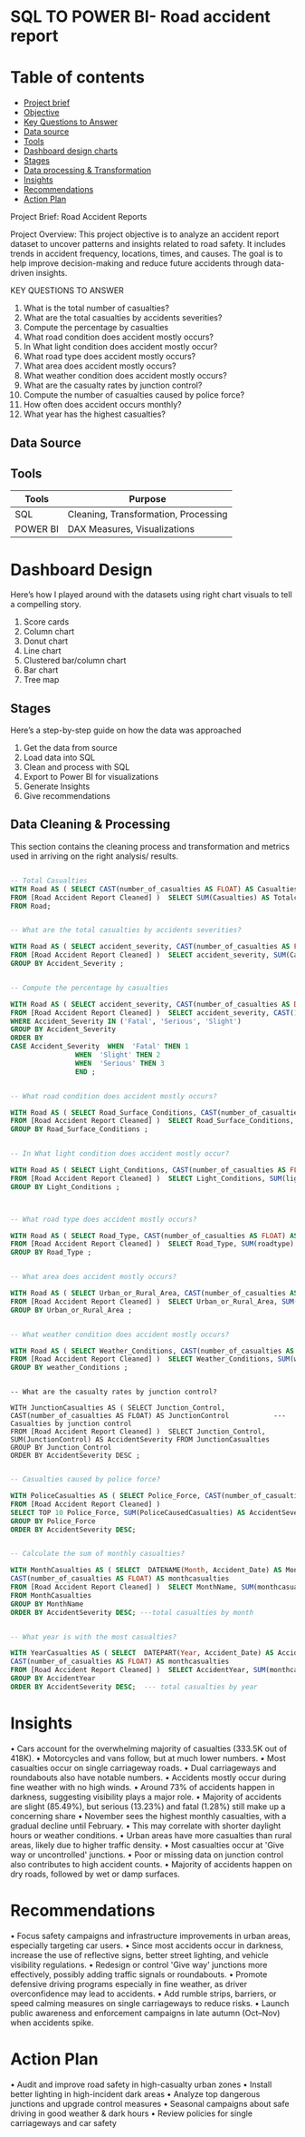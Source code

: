 # SQL TO POWER BI- Road accident report

# Table of contents

- [Project brief](#Projectbrief)
- [Objective](#Objective)
- [Key Questions to Answer](#KeyQuestionstoanswer)
- [Data source](#Datasource)
- [Tools](#Tools)
- [Dashboard design charts](#Dashboarddesignchart)
- [Stages](#Stages)
- [Data processing & Transformation](#Datacleaning&processing)
- [Insights](#Insights)
- [Recommendations](#Recommendations)
- [Action Plan](Actionplan)


Project Brief: Road Accident Reports

Project Overview:
This project objective is to analyze an accident report dataset to uncover patterns and insights related to road safety. It includes trends in accident frequency, locations, times, and causes. The goal is to help improve decision-making and reduce future accidents through data-driven insights.

KEY QUESTIONS TO ANSWER
1.	What is the total number of casualties?
2.	What are the total casualties by accidents severities?
3.	Compute the percentage by casualties
4.	What road condition does accident mostly occurs?
5.	In What light condition does accident mostly occur?
6.	What road type does accident mostly occurs?
7.	What area does accident mostly occurs?
8.	What weather condition does accident mostly occurs?
9.	What are the casualty rates by junction control?
10.	Compute the number of casualties caused by police force?
11.	How often does accident occurs monthly?
12.	What year has the highest casualties? 


## Data Source

## Tools

| Tools | Purpose | 
| --- | --- | 
| SQL |  Cleaning, Transformation, Processing |
| POWER BI | DAX Measures, Visualizations | 


# Dashboard Design
Here’s how I played around with the datasets using right chart visuals to tell a compelling story.

1.	Score cards
2.	Column chart
3.	Donut chart
4.	Line chart
5.	Clustered bar/column chart
6.	Bar chart
7.	Tree map

## Stages
Here’s a step-by-step guide on how the data was approached 

1.	Get the data from source
2.	Load data into SQL
3.	Clean and process with SQL
4.	Export to Power BI for visualizations
5.	Generate Insights
6.	Give recommendations 

## Data Cleaning & Processing 
This section contains the cleaning process and transformation and metrics used in arriving on the right analysis/ results.

``` sql

-- Total Casualties
WITH Road AS ( SELECT CAST(number_of_casualties AS FLOAT) AS Casualties             
FROM [Road Accident Report Cleaned] )  SELECT SUM(Casualties) AS Totalcasualties 
FROM Road;

``` 

```sql

-- What are the total casualties by accidents severities?

WITH Road AS ( SELECT accident_severity, CAST(number_of_casualties AS FLOAT) AS Casualties            
FROM [Road Accident Report Cleaned] )  SELECT accident_severity, SUM(Casualties) AS AccidentSeverity FROM Road
GROUP BY Accident_Severity ;

```

```sql

-- Compute the percentage by casualties

WITH Road AS ( SELECT accident_severity, CAST(number_of_casualties AS DECIMAL (10,2)) AS Casualties            
FROM [Road Accident Report Cleaned] )  SELECT accident_severity, CAST(100.0 * COUNT(*)   / SUM(COUNT(*)) OVER() AS DECIMAL (10,2))  AS 'AccidentSeverity%' FROM Road
WHERE Accident_Severity IN ('Fatal', 'Serious', 'Slight')
GROUP BY Accident_Severity
ORDER BY 
CASE Accident_Severity	WHEN  'Fatal' THEN 1					
				WHEN  'Slight' THEN 2
				WHEN  'Serious' THEN 3
				END ;
```

```sql 

-- What road condition does accident mostly occurs?

WITH Road AS ( SELECT Road_Surface_Conditions, CAST(number_of_casualties AS FLOAT) AS Roadcondition            
FROM [Road Accident Report Cleaned] )  SELECT Road_Surface_Conditions, SUM(Roadcondition) AS AccidentSeverity FROM Road
GROUP BY Road_Surface_Conditions ;

```

```sql

-- In What light condition does accident mostly occur?

WITH Road AS ( SELECT Light_Conditions, CAST(number_of_casualties AS FLOAT) AS lightcondition            
FROM [Road Accident Report Cleaned] )  SELECT Light_Conditions, SUM(lightcondition) AS AccidentSeverity FROM Road
GROUP BY Light_Conditions ;

```

```sql


-- What road type does accident mostly occurs?

WITH Road AS ( SELECT Road_Type, CAST(number_of_casualties AS FLOAT) AS roadtype            
FROM [Road Accident Report Cleaned] )  SELECT Road_Type, SUM(roadtype) AS AccidentSeverity FROM Road
GROUP BY Road_Type ;

```

```sql

-- What area does accident mostly occurs?

WITH Road AS ( SELECT Urban_or_Rural_Area, CAST(number_of_casualties AS FLOAT) AS areacasualties            
FROM [Road Accident Report Cleaned] )  SELECT Urban_or_Rural_Area, SUM(areacasualties) AS AccidentSeverity FROM Road
GROUP BY Urban_or_Rural_Area ;

```

```sql

-- What weather condition does accident mostly occurs?

WITH Road AS ( SELECT Weather_Conditions, CAST(number_of_casualties AS FLOAT) AS weathercondition           --- Categorization by weather condition
FROM [Road Accident Report Cleaned] )  SELECT Weather_Conditions, SUM(weathercondition) AS AccidentSeverity FROM Road
GROUP BY weather_Conditions ;

```

```sq

-- What are the casualty rates by junction control?

WITH JunctionCasualties AS ( SELECT Junction_Control, CAST(number_of_casualties AS FLOAT) AS JunctionControl           --- Casualties by junction control
FROM [Road Accident Report Cleaned] )  SELECT Junction_Control, SUM(JunctionControl) AS AccidentSeverity FROM JunctionCasualties
GROUP BY Junction_Control
ORDER BY AccidentSeverity DESC ;

```

```sql

-- Casualties caused by police force?

WITH PoliceCasualties AS ( SELECT Police_Force, CAST(number_of_casualties AS FLOAT) AS PoliceCausedCasualties            --- casualties by police force
FROM [Road Accident Report Cleaned] )
SELECT TOP 10 Police_Force, SUM(PoliceCausedCasualties) AS AccidentSeverity FROM PoliceCasualties
GROUP BY Police_Force
ORDER BY AccidentSeverity DESC;

```

```sql

-- Calculate the sum of monthly casualties?

WITH MonthCasualties AS ( SELECT  DATENAME(Month, Accident_Date) AS MonthName,  
CAST(number_of_casualties AS FLOAT) AS monthcasualties	
FROM [Road Accident Report Cleaned] )  SELECT MonthName, SUM(monthcasualties) AS AccidentSeverity 
FROM MonthCasualties
GROUP BY MonthName
ORDER BY AccidentSeverity DESC; ---total casualties by month

```

```sql

-- What year is with the most casualties? 

WITH YearCasualties AS ( SELECT  DATEPART(Year, Accident_Date) AS AccidentYear, 
CAST(number_of_casualties AS FLOAT) AS monthcasualties					
FROM [Road Accident Report Cleaned] )  SELECT AccidentYear, SUM(monthcasualties) AS AccidentSeverity FROM YearCasualties
GROUP BY AccidentYear
ORDER BY AccidentSeverity DESC;  --- total casualties by year

```
# Insights

•	Cars account for the overwhelming majority of casualties (333.5K out of 418K).
•	Motorcycles and vans follow, but at much lower numbers.
•	Most casualties occur on single carriageway roads.
•	Dual carriageways and roundabouts also have notable numbers.
•	Accidents mostly occur during fine weather with no high winds.
•	Around 73% of accidents happen in darkness, suggesting visibility plays a major role.
•	Majority of accidents are slight (85.49%), but serious (13.23%) and fatal (1.28%) still make up a concerning share
•	November sees the highest monthly casualties, with a gradual decline until February.
•	This may correlate with shorter daylight hours or weather conditions.
•	Urban areas have more casualties than rural areas, likely due to higher traffic density.
•	Most casualties occur at 'Give way or uncontrolled' junctions.
•	Poor or missing data on junction control also contributes to high accident counts.
•	Majority of accidents happen on dry roads, followed by wet or damp surfaces.

# Recommendations

•	Focus safety campaigns and infrastructure improvements in urban areas, especially targeting car users.
•	Since most accidents occur in darkness, increase the use of reflective signs, better street lighting, and vehicle visibility regulations.
•	Redesign or control 'Give way' junctions more effectively, possibly adding traffic signals or roundabouts.
•	Promote defensive driving programs especially in fine weather, as driver overconfidence may lead to accidents.
•	Add rumble strips, barriers, or speed calming measures on single carriageways to reduce risks.
•	Launch public awareness and enforcement campaigns in late autumn (Oct–Nov) when accidents spike.

# Action Plan

•	Audit and improve road safety in high-casualty urban zones
•	Install better lighting in high-incident dark areas
•	Analyze top dangerous junctions and upgrade control measures
•	Seasonal campaigns about safe driving in good weather & dark hours
•	Review policies for single carriageways and car safety

